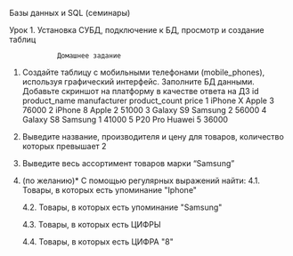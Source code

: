 Базы данных и SQL (семинары)

Урок 1. Установка СУБД, подключение к БД, просмотр и создание таблиц

                Домашнее задание

1. Создайте таблицу с мобильными телефонами (mobile_phones), используя графический интерфейс. Заполните БД данными. Добавьте скриншот на платформу в качестве ответа на ДЗ 
id	product_name manufacturer	product_count	price
1	iPhone X	    Apple	          3	        76000
2	iPhone 8	    Apple	          2	        51000
3	Galaxy S9	    Samsung	          2	        56000
4	Galaxy S8	    Samsung	          1	        41000
5	P20 Pro	        Huawei	          5	        36000
2. Выведите название, производителя и цену для товаров, количество которых превышает 2

3.  Выведите весь ассортимент товаров марки “Samsung”

4. (по желанию)* С помощью регулярных выражений найти:
	4.1. Товары, в которых есть упоминание "Iphone"

	4.2. Товары, в которых есть упоминание "Samsung"

	4.3.  Товары, в которых есть ЦИФРЫ

	4.4.  Товары, в которых есть ЦИФРА "8"  

